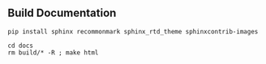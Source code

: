 Build Documentation
--------------------------

````
pip install sphinx recommonmark sphinx_rtd_theme sphinxcontrib-images

cd docs
rm build/* -R ; make html
````


